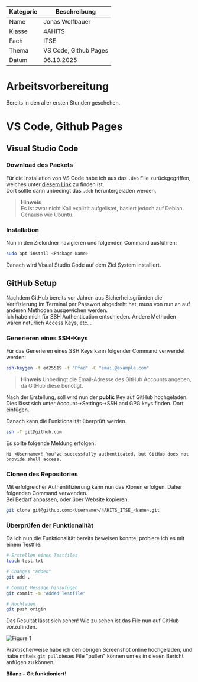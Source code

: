 
| Kategorie | Beschreibung |
| --------- | --------- |
| Name      | Jonas Wolfbauer |
| Klasse    | 4AHITS |
| Fach      | ITSE |
| Thema     | VS Code, Github Pages |
| Datum     | 06.10.2025 |

# Arbeitsvorbereitung
Bereits in den aller ersten Stunden geschehen.

# VS Code, Github Pages

## Visual Studio Code

### Download des Packets
Für die Installation von VS Code habe ich aus das ``.deb`` File zurückgegriffen, welches unter [diesem Link](https://code.visualstudio.com/download) zu finden ist.  
Dort sollte dann unbedingt das ``.deb`` heruntergeladen werden.
> **Hinweis**  
Es ist zwar nicht Kali explizit aufgelistet, basiert jedoch auf Debian. Genauso wie Ubuntu.

### Installation
Nun in den Zielordner navigieren und folgenden Command ausführen:  

```bash
sudo apt install <Package Name>
```

Danach wird Visual Studio Code auf dem Ziel System installiert.

## GitHub Setup
Nachdem GitHub bereits vor Jahren aus Sicherheitsgründen die Verifizierung im Terminal per Passwort abgedreht hat, muss von nun an auf anderen Methoden ausgewichen werden.  
Ich habe mich für SSH Authentication entschieden. Andere Methoden wären natürlich Access Keys, etc. .  

### Generieren eines SSH-Keys
Für das Generieren eines SSH Keys kann folgender Command verwendet werden:

```bash
ssh-keygen -t ed25519 -f "Pfad" -C "email@example.com"
```

>**Hinweis**
Unbedingt die Email-Adresse des GitHub Accounts angeben, da GitHub diese benötigt.

Nach der Erstellung, soll wird nun der **public** Key auf GitHub hochgeladen.  
Dies lässt sich unter Account->Settings->SSH and GPG keys finden. Dort einfügen.

Danach kann die Funktionalität überprüft werden.

```bash
ssh -T git@github.com
```

Es sollte folgende Meldung erfolgen:

```
Hi <Username>! You've successfully authenticated, but GitHub does not provide shell access.
```

### Clonen des Repositories
Mit erfolgreicher Authentifizierung kann nun das Klonen erfolgen. Daher folgenden Command verwenden.  
Bei Bedarf anpassen, oder über Website kopieren.

```bash
git clone git@github.com:<Username>/4AHITS_ITSE_<Name>.git
```

### Überprüfen der Funktionalität
Da ich nun die Funktionalität bereits beweisen konnte, probiere ich es mit einem Testfile.

```bash
# Erstellen eines Testfiles
touch test.txt

# Changes "adden"
git add .

# Commit Message hinzufügen
git commit -m "Added Testfile"

# Hochladen
git push origin
```

Das Resultät lässt sich sehen!
Wie zu sehen ist das File nun auf GitHub vorzufinden.

![Figure 1](/Figures/Fig1_251006.png)

Praktischerweise habe ich den obrigen Screenshot online hochgeladen, und habe mittels ``git pull``dieses File "pullen" können um es in diesen Bericht anfügen zu können.

**Bilanz - Git funktioniert!**
